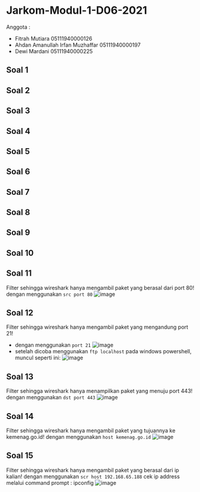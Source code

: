 # Jarkom-Modul-1-D06-2021
Anggota :
- Fitrah Mutiara 05111940000126
- Ahdan Amanullah Irfan Muzhaffar 05111940000197
- Dewi Mardani 05111940000225

## Soal 1
## Soal 2
## Soal 3
## Soal 4
## Soal 5
## Soal 6
## Soal 7
## Soal 8
## Soal 9
## Soal 10
## Soal 11
Filter sehingga wireshark hanya mengambil paket yang berasal dari port 80!
dengan menggunakan `src port 80`
![image](https://user-images.githubusercontent.com/81247727/134287746-842c7cea-e19a-48b7-9030-5b949942f1b4.png)
## Soal 12
Filter sehingga wireshark hanya mengambil paket yang mengandung port 21!
- dengan menggunakan `port 21`
![image](https://user-images.githubusercontent.com/81247727/134287766-323fcf01-94dd-46d7-ab4a-26e020208aaa.png)
- setelah dicoba menggunakan `ftp localhost` pada windows powershell, muncul seperti ini:
![image](https://user-images.githubusercontent.com/81247727/134287845-92511731-c8ce-47ad-939d-ef94e0e6f57e.png)
## Soal 13
Filter sehingga wireshark hanya menampilkan paket yang menuju port 443!
dengan menggunakan `dst port 443`
![image](https://user-images.githubusercontent.com/81247727/134287871-5de946b5-ad3e-4853-82f1-dd87e06465b3.png)
## Soal 14
Filter sehingga wireshark hanya mengambil paket yang tujuannya ke kemenag.go.id!
dengan menggunakan `host kemenag.go.id`
![image](https://user-images.githubusercontent.com/81247727/134287894-740a8be9-c897-4d1a-81cc-6e57260dd230.png)
## Soal 15
Filter sehingga wireshark hanya mengambil paket yang berasal dari ip kalian!
dengan menggunakan `scr host 192.168.65.188`
cek ip address melalui command prompt : ipconfig
![image](https://user-images.githubusercontent.com/81247727/134287923-7847b121-436a-456c-868e-c1e029895412.png)
